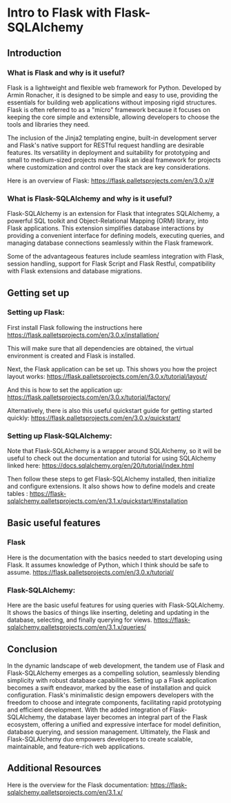 # Intro to Flask with Flask-SQLAlchemy


## Introduction
### What is Flask and why is it useful?
Flask is a lightweight and flexible web framework for Python. Developed by Armin Ronacher, it is designed to be simple and easy to use, providing the essentials for building web applications without imposing rigid structures. Flask is often referred to as a "micro" framework because it focuses on keeping the core simple and extensible, allowing developers to choose the tools and libraries they need. 

The inclusion of the Jinja2 templating engine, built-in development server and Flask's native support for RESTful request handling are desirable features. Its versatility in deployment and suitability for prototyping and small to medium-sized projects make Flask an ideal framework for projects where customization and control over the stack are key considerations.

Here is an overview of Flask: 
https://flask.palletsprojects.com/en/3.0.x/#

### What is Flask-SQLAlchemy and why is it useful?

Flask-SQLAlchemy is an extension for Flask that integrates SQLAlchemy, a powerful SQL toolkit and Object-Relational Mapping (ORM) library, into Flask applications. This extension simplifies database interactions by providing a convenient interface for defining models, executing queries, and managing database connections seamlessly within the Flask framework.

Some of the advantageous features include seamless integration with Flask, session handling, support for Flask Script and Flask Restful, compatibility with Flask extensions and database migrations.



## Getting set up
### Setting up Flask:
First install Flask following the instructions here
https://flask.palletsprojects.com/en/3.0.x/installation/

This will make sure that all dependencies are obtained, the virtual environment is created and Flask is installed.

Next, the Flask application can be set up. 
This shows you how the project layout works:
https://flask.palletsprojects.com/en/3.0.x/tutorial/layout/

And this is how to set the application up:
https://flask.palletsprojects.com/en/3.0.x/tutorial/factory/

Alternatively, there is also this useful quickstart guide for getting started quickly:
https://flask.palletsprojects.com/en/3.0.x/quickstart/

### Setting up Flask-SQLAlchemy:
Note that Flask-SQLAlchemy is a wrapper around SQLAlchemy, so it will be useful to check out the documentation and tutorial for using SQLAlchemy linked here:
https://docs.sqlalchemy.org/en/20/tutorial/index.html

Then follow these steps to get Flask-SQLAlchemy installed, then initialize and configure extensions. It also shows how to define models and create tables :
https://flask-sqlalchemy.palletsprojects.com/en/3.1.x/quickstart/#installation


## Basic useful features
### Flask
Here is the documentation with the basics needed to start developing using Flask. It assumes knowledge of Python, which I think should be safe to assume.
https://flask.palletsprojects.com/en/3.0.x/tutorial/


### Flask-SQLAlchemy:
Here are the basic useful features for using queries with Flask-SQLAlchemy. It shows the basics of things like inserting, deleting and updating in the database, selecting, and finally querying for views.
https://flask-sqlalchemy.palletsprojects.com/en/3.1.x/queries/


## Conclusion
In the dynamic landscape of web development, the tandem use of Flask and Flask-SQLAlchemy emerges as a compelling solution, seamlessly blending simplicity with robust database capabilities. Setting up a Flask application becomes a swift endeavor, marked by the ease of installation and quick configuration. Flask's minimalistic design empowers developers with the freedom to choose and integrate components, facilitating rapid prototyping and efficient development. With the added integration of Flask-SQLAlchemy, the database layer becomes an integral part of the Flask ecosystem, offering a unified and expressive interface for model definition, database querying, and session management. Ultimately, the Flask and Flask-SQLAlchemy duo empowers developers to create scalable, maintainable, and feature-rich web applications.


## Additional Resources
Here is the overview for the Flask documentation:
https://flask-sqlalchemy.palletsprojects.com/en/3.1.x/
